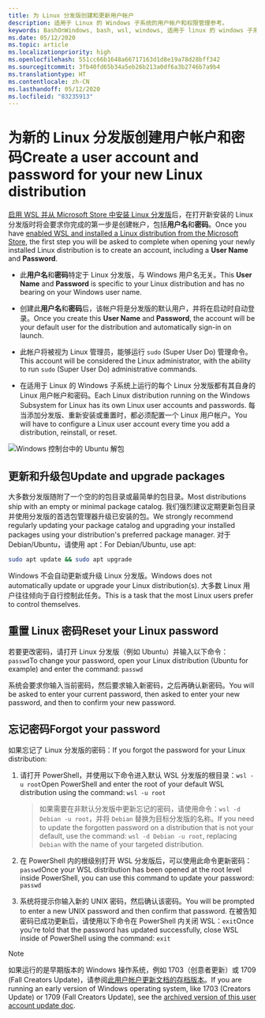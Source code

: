 ```yaml
---
title: 为 Linux 分发版创建和更新用户帐户
description: 适用于 Linux 的 Windows 子系统的用户帐户和权限管理参考。
keywords: BashOnWindows, bash, wsl, windows, 适用于 linux 的 windows 子系统, windowssubsystem, ubuntu, 用户帐户
ms.date: 05/12/2020
ms.topic: article
ms.localizationpriority: high
ms.openlocfilehash: 551cc66b1648a66717163d1d8e19a78d28bff342
ms.sourcegitcommit: 3fb40fd65b34a5eb26b213a0df6a3b2746b7a9b4
ms.translationtype: HT
ms.contentlocale: zh-CN
ms.lasthandoff: 05/12/2020
ms.locfileid: "83235913"
---
```

# <a name="create-a-user-account-and-password-for-your-new-linux-distribution"></a><span data-ttu-id="6bf29-104">为新的 Linux 分发版创建用户帐户和密码</span><span class="sxs-lookup"><span data-stu-id="6bf29-104">Create a user account and password for your new Linux distribution</span></span>

<span data-ttu-id="6bf29-105">[启用 WSL 并从 Microsoft Store 中安装 Linux 分发版](./install-win10.md)后，在打开新安装的 Linux 分发版时将会要求你完成的第一步是创建帐户，包括**用户名**和**密码**。</span><span class="sxs-lookup"><span data-stu-id="6bf29-105">Once you have [enabled WSL and installed a Linux distribution from the Microsoft Store](./install-win10.md), the first step you will be asked to complete when opening your newly installed Linux distribution is to create an account, including a **User Name** and **Password**.</span></span>

- <span data-ttu-id="6bf29-106">此**用户名**和**密码**特定于 Linux 分发版，与 Windows 用户名无关。</span><span class="sxs-lookup"><span data-stu-id="6bf29-106">This **User Name** and **Password** is specific to your Linux distribution and has no bearing on your Windows user name.</span></span>

- <span data-ttu-id="6bf29-107">创建此**用户名**和**密码**后，该帐户将是分发版的默认用户，并将在启动时自动登录。</span><span class="sxs-lookup"><span data-stu-id="6bf29-107">Once you create this **User Name** and **Password**, the account will be your default user for the distribution and automatically sign-in on launch.</span></span>

- <span data-ttu-id="6bf29-108">此帐户将被视为 Linux 管理员，能够运行 `sudo` (Super User Do) 管理命令。</span><span class="sxs-lookup"><span data-stu-id="6bf29-108">This account will be considered the Linux administrator, with the ability to run `sudo` (Super User Do) administrative commands.</span></span>

- <span data-ttu-id="6bf29-109">在适用于 Linux 的 Windows 子系统上运行的每个 Linux 分发版都有其自身的 Linux 用户帐户和密码。</span><span class="sxs-lookup"><span data-stu-id="6bf29-109">Each Linux distribution running on the Windows Subsystem for Linux has its own Linux user accounts and passwords.</span></span>  <span data-ttu-id="6bf29-110">每当添加分发版、重新安装或重置时，都必须配置一个 Linux 用户帐户。</span><span class="sxs-lookup"><span data-stu-id="6bf29-110">You will have to configure a Linux user account every time you add a distribution, reinstall, or reset.</span></span>

![Windows 控制台中的 Ubuntu 解包](media/UbuntuInstall.png)

## <a name="update-and-upgrade-packages"></a><span data-ttu-id="6bf29-112">更新和升级包</span><span class="sxs-lookup"><span data-stu-id="6bf29-112">Update and upgrade packages</span></span>

<span data-ttu-id="6bf29-113">大多数分发版随附了一个空的的包目录或最简单的包目录。</span><span class="sxs-lookup"><span data-stu-id="6bf29-113">Most distributions ship with an empty or minimal package catalog.</span></span> <span data-ttu-id="6bf29-114">我们强烈建议定期更新包目录并使用分发版的首选包管理器升级已安装的包。</span><span class="sxs-lookup"><span data-stu-id="6bf29-114">We strongly recommend regularly updating your package catalog and upgrading your installed packages using your distribution's preferred package manager.</span></span> <span data-ttu-id="6bf29-115">对于 Debian/Ubuntu，请使用 apt：</span><span class="sxs-lookup"><span data-stu-id="6bf29-115">For Debian/Ubuntu, use apt:</span></span>

```bash
sudo apt update && sudo apt upgrade
```

<span data-ttu-id="6bf29-116">Windows 不会自动更新或升级 Linux 分发版。</span><span class="sxs-lookup"><span data-stu-id="6bf29-116">Windows does not automatically update or upgrade your Linux distribution(s).</span></span> <span data-ttu-id="6bf29-117">大多数 Linux 用户往往倾向于自行控制此任务。</span><span class="sxs-lookup"><span data-stu-id="6bf29-117">This is a task that the most Linux users prefer to control themselves.</span></span>

## <a name="reset-your-linux-password"></a><span data-ttu-id="6bf29-118">重置 Linux 密码</span><span class="sxs-lookup"><span data-stu-id="6bf29-118">Reset your Linux password</span></span>

<span data-ttu-id="6bf29-119">若要更改密码，请打开 Linux 分发版（例如 Ubuntu）并输入以下命令：`passwd`</span><span class="sxs-lookup"><span data-stu-id="6bf29-119">To change your password, open your Linux distribution (Ubuntu for example) and enter the command: `passwd`</span></span>

<span data-ttu-id="6bf29-120">系统会要求你输入当前密码，然后要求输入新密码，之后再确认新密码。</span><span class="sxs-lookup"><span data-stu-id="6bf29-120">You will be asked to enter your current password, then asked to enter your new password, and then to confirm your new password.</span></span>

## <a name="forgot-your-password"></a><span data-ttu-id="6bf29-121">忘记密码</span><span class="sxs-lookup"><span data-stu-id="6bf29-121">Forgot your password</span></span>

<span data-ttu-id="6bf29-122">如果忘记了 Linux 分发版的密码：</span><span class="sxs-lookup"><span data-stu-id="6bf29-122">If you forgot the password for your Linux distribution:</span></span>

1. <span data-ttu-id="6bf29-123">请打开 PowerShell，并使用以下命令进入默认 WSL 分发版的根目录：`wsl -u root`</span><span class="sxs-lookup"><span data-stu-id="6bf29-123">Open PowerShell and enter the root of your default WSL distribution using the command: `wsl -u root`</span></span>

    > <span data-ttu-id="6bf29-124">如果需要在非默认分发版中更新忘记的密码，请使用命令：`wsl -d Debian -u root`，并将 `Debian` 替换为目标分发版的名称。</span><span class="sxs-lookup"><span data-stu-id="6bf29-124">If you need to update the forgotten password on a distribution that is not your default, use the command: `wsl -d Debian -u root`, replacing `Debian` with the name of your targeted distribution.</span></span>

2. <span data-ttu-id="6bf29-125">在 PowerShell 内的根级别打开 WSL 分发版后，可以使用此命令更新密码：`passwd`</span><span class="sxs-lookup"><span data-stu-id="6bf29-125">Once your WSL distribution has been opened at the root level inside PowerShell, you can use this command to update your password: `passwd`</span></span>

3. <span data-ttu-id="6bf29-126">系统将提示你输入新的 UNIX 密码，然后确认该密码。</span><span class="sxs-lookup"><span data-stu-id="6bf29-126">You will be prompted to enter a new UNIX password and then confirm that password.</span></span> <span data-ttu-id="6bf29-127">在被告知密码已成功更新后，请使用以下命令在 PowerShell 内关闭 WSL：`exit`</span><span class="sxs-lookup"><span data-stu-id="6bf29-127">Once you're told that the password has updated successfully, close WSL inside of PowerShell using the command: `exit`</span></span>

> [!NOTE]
> <span data-ttu-id="6bf29-128">如果运行的是早期版本的 Windows 操作系统，例如 1703（创意者更新）或 1709 (Fall Creators Update)，请参阅[此用户帐户更新文档的存档版本](./user-support-archived.md)。</span><span class="sxs-lookup"><span data-stu-id="6bf29-128">If you are running an early version of Windows operating system, like 1703 (Creators Update) or 1709 (Fall Creators Update), see the [archived version of this user account update doc](./user-support-archived.md).</span></span>
